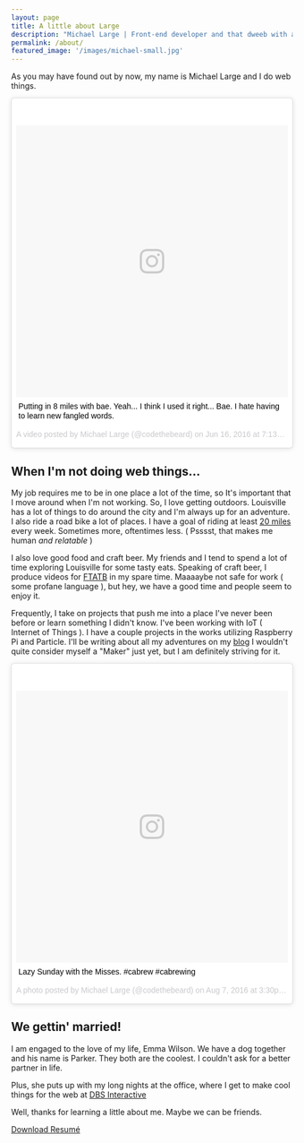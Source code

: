 ```yaml
---
layout: page
title: A little about Large
description: "Michael Large | Front-end developer and that dweeb with a beard."
permalink: /about/
featured_image: '/images/michael-small.jpg'
---
```


As you may have found out by now, my name is Michael Large and I do web things.

<div class="instagram-embed float-right">
<blockquote class="instagram-media" data-instgrm-captioned data-instgrm-version="7" style=" background:#FFF; border:0; border-radius:3px; box-shadow:0 0 1px 0 rgba(0,0,0,0.5),0 1px 10px 0 rgba(0,0,0,0.15); margin: 1px; max-width:658px; padding:0; width:99.375%; width:-webkit-calc(100% - 2px); width:calc(100% - 2px);"><div style="padding:8px;"> <div style=" background:#F8F8F8; line-height:0; margin-top:40px; padding:50.0% 0; text-align:center; width:100%;"> <div style=" background:url(data:image/png;base64,iVBORw0KGgoAAAANSUhEUgAAACwAAAAsCAMAAAApWqozAAAABGdBTUEAALGPC/xhBQAAAAFzUkdCAK7OHOkAAAAMUExURczMzPf399fX1+bm5mzY9AMAAADiSURBVDjLvZXbEsMgCES5/P8/t9FuRVCRmU73JWlzosgSIIZURCjo/ad+EQJJB4Hv8BFt+IDpQoCx1wjOSBFhh2XssxEIYn3ulI/6MNReE07UIWJEv8UEOWDS88LY97kqyTliJKKtuYBbruAyVh5wOHiXmpi5we58Ek028czwyuQdLKPG1Bkb4NnM+VeAnfHqn1k4+GPT6uGQcvu2h2OVuIf/gWUFyy8OWEpdyZSa3aVCqpVoVvzZZ2VTnn2wU8qzVjDDetO90GSy9mVLqtgYSy231MxrY6I2gGqjrTY0L8fxCxfCBbhWrsYYAAAAAElFTkSuQmCC); display:block; height:44px; margin:0 auto -44px; position:relative; top:-22px; width:44px;"></div></div> <p style=" margin:8px 0 0 0; padding:0 4px;"> <a href="https://www.instagram.com/p/BGvQiL_h6cx/" style=" color:#000; font-family:Arial,sans-serif; font-size:14px; font-style:normal; font-weight:normal; line-height:17px; text-decoration:none; word-wrap:break-word;" target="_blank">Putting in 8 miles with bae. Yeah... I think I used it right... Bae. I hate having to learn new fangled words.</a></p> <p style=" color:#c9c8cd; font-family:Arial,sans-serif; font-size:14px; line-height:17px; margin-bottom:0; margin-top:8px; overflow:hidden; padding:8px 0 7px; text-align:center; text-overflow:ellipsis; white-space:nowrap;">A video posted by Michael Large (@codethebeard) on <time style=" font-family:Arial,sans-serif; font-size:14px; line-height:17px;" datetime="2016-06-17T02:13:24+00:00">Jun 16, 2016 at 7:13pm PDT</time></p></div></blockquote>
</div>


## When I'm not doing web things...

My job requires me to be in one place a lot of the time, so It's important that I move around when I'm not working. So, I love getting outdoors. Louisville has a lot of things to do around the city and I'm always up for an adventure. I also ride a road bike a lot of places. I have a goal of riding at least [20 miles](https://www.strava.com/athletes/15576737) every week. Sometimes more, oftentimes less. ( Psssst, that makes me human _and relatable_ )


I also love good food and craft beer. My friends and I tend to spend a lot of time exploring Louisville for some tasty eats. Speaking of craft beer, I produce videos for [FTATB](http://ftatb.com/) in my spare time. Maaaaybe not safe for work ( some profane language ), but hey, we have a good time and people seem to enjoy it.

Frequently, I take on projects that push me into a place I've never been before or learn something I didn't know. I've been working with IoT ( Internet of Things ). I have a couple projects in the works utilizing Raspberry Pi and Particle. I'll be writing about all my adventures on my [blog](/blog/) I wouldn't quite consider myself a "Maker" just yet, but I am definitely striving for it.

<div class="clear"></div>


<div class="instagram-embed float-left">
<blockquote class="instagram-media" data-instgrm-captioned data-instgrm-version="7" style=" background:#FFF; border:0; border-radius:3px; box-shadow:0 0 1px 0 rgba(0,0,0,0.5),0 1px 10px 0 rgba(0,0,0,0.15); margin: 1px; max-width:658px; padding:0; width:99.375%; width:-webkit-calc(100% - 2px); width:calc(100% - 2px);"><div style="padding:8px;"> <div style=" background:#F8F8F8; line-height:0; margin-top:40px; padding:50.0% 0; text-align:center; width:100%;"> <div style=" background:url(data:image/png;base64,iVBORw0KGgoAAAANSUhEUgAAACwAAAAsCAMAAAApWqozAAAABGdBTUEAALGPC/xhBQAAAAFzUkdCAK7OHOkAAAAMUExURczMzPf399fX1+bm5mzY9AMAAADiSURBVDjLvZXbEsMgCES5/P8/t9FuRVCRmU73JWlzosgSIIZURCjo/ad+EQJJB4Hv8BFt+IDpQoCx1wjOSBFhh2XssxEIYn3ulI/6MNReE07UIWJEv8UEOWDS88LY97kqyTliJKKtuYBbruAyVh5wOHiXmpi5we58Ek028czwyuQdLKPG1Bkb4NnM+VeAnfHqn1k4+GPT6uGQcvu2h2OVuIf/gWUFyy8OWEpdyZSa3aVCqpVoVvzZZ2VTnn2wU8qzVjDDetO90GSy9mVLqtgYSy231MxrY6I2gGqjrTY0L8fxCxfCBbhWrsYYAAAAAElFTkSuQmCC); display:block; height:44px; margin:0 auto -44px; position:relative; top:-22px; width:44px;"></div></div> <p style=" margin:8px 0 0 0; padding:0 4px;"> <a href="https://www.instagram.com/p/BI0wZP-AA12/" style=" color:#000; font-family:Arial,sans-serif; font-size:14px; font-style:normal; font-weight:normal; line-height:17px; text-decoration:none; word-wrap:break-word;" target="_blank">Lazy Sunday with the Misses. #cabrew #cabrewing</a></p> <p style=" color:#c9c8cd; font-family:Arial,sans-serif; font-size:14px; line-height:17px; margin-bottom:0; margin-top:8px; overflow:hidden; padding:8px 0 7px; text-align:center; text-overflow:ellipsis; white-space:nowrap;">A photo posted by Michael Large (@codethebeard) on <time style=" font-family:Arial,sans-serif; font-size:14px; line-height:17px;" datetime="2016-08-07T22:30:47+00:00">Aug 7, 2016 at 3:30pm PDT</time></p></div></blockquote>
<script async defer src="//platform.instagram.com/en_US/embeds.js"></script>
</div>

## We gettin' married!

I am engaged to the love of my life, Emma Wilson. We have a dog together and his name is Parker. They both are the coolest. I couldn't ask for a better partner in life.

Plus, she puts up with my long nights at the office, where I get to make cool things for the web at [DBS Interactive](https://www.dbswebsite.com/portfolio/)

Well, thanks for learning a little about me. Maybe we can be friends.

<a href="/images/Michael-Large-Resume.pdf" download>Download Resumé</a>
